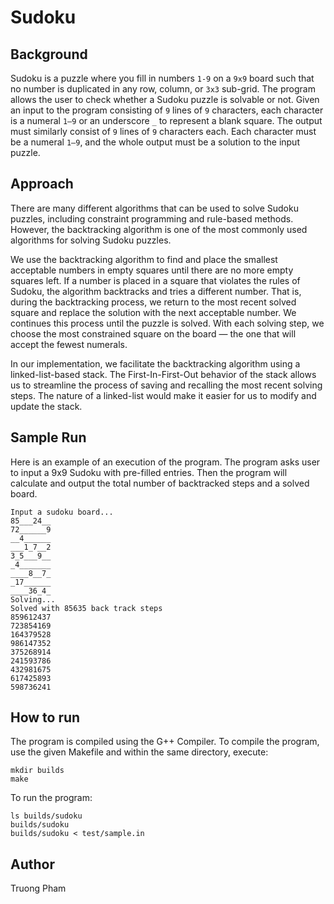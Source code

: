 # Sudoku

## Background

Sudoku is a puzzle where you fill in numbers `1-9` on a `9x9` board such that no number is duplicated in any row, column, or `3x3` sub-grid. The program allows the user to check whether a Sudoku puzzle is solvable or not. Given an input to the program consisting of `9` lines of `9` characters, each character is a numeral `1–9` or an underscore `_` to represent a blank square. The output must similarly consist of `9` lines of `9` characters each. Each character must be a numeral `1–9`, and the whole output must be a solution to the input puzzle.

## Approach

There are many different algorithms that can be used to solve Sudoku puzzles, including constraint programming and rule-based methods. However, the backtracking algorithm is one of the most commonly used algorithms for solving Sudoku puzzles.

We use the backtracking algorithm to find and place the smallest acceptable numbers in empty squares until there are no more empty squares left. If a number is placed in a square that violates the rules of Sudoku, the algorithm backtracks and tries a different number. That is, during the backtracking process, we return to the most recent solved square and replace the solution with the next acceptable number. We continues this process until the puzzle is solved. With each solving step, we choose the most constrained square on the board — the one that will accept the fewest numerals.

In our implementation, we facilitate the backtracking algorithm using a linked-list-based stack. The First-In-First-Out behavior of the stack allows us to streamline the process of saving and recalling the most recent solving steps. The nature of a linked-list would make it easier for us to modify and update the stack.

## Sample Run

Here is an example of an execution of the program. The program asks user to input a 9x9 Sudoku with pre-filled entries. Then the program will calculate and output the total number of backtracked steps and a solved board.
```
Input a sudoku board...
85___24__
72______9
__4______
___1_7__2
3_5___9__
_4_______
____8__7_
_17______
____36_4_
Solving...
Solved with 85635 back track steps
859612437
723854169
164379528
986147352
375268914
241593786
432981675
617425893
598736241
```
## How to run
The program is compiled using the G++ Compiler. To compile the program, use the given Makefile and within the same directory, execute:
```
mkdir builds
make
```

To run the program:
```
ls builds/sudoku
builds/sudoku
builds/sudoku < test/sample.in
```

## Author
Truong Pham

